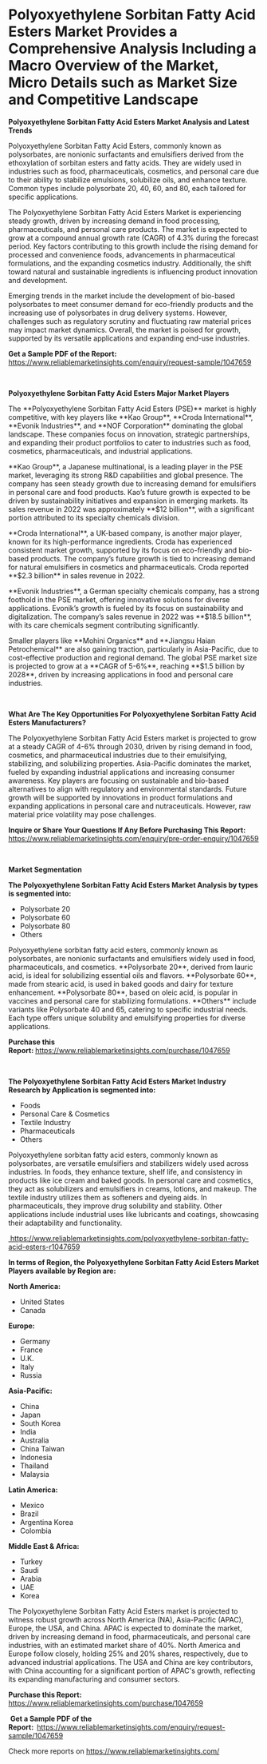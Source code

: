 <p><h1>Polyoxyethylene Sorbitan Fatty Acid Esters Market Provides a Comprehensive Analysis Including a Macro Overview of the Market, Micro Details such as Market Size and Competitive Landscape</h1></p><p><strong>Polyoxyethylene Sorbitan Fatty Acid Esters Market Analysis and Latest Trends</strong></p>
<p><p>Polyoxyethylene Sorbitan Fatty Acid Esters, commonly known as polysorbates, are nonionic surfactants and emulsifiers derived from the ethoxylation of sorbitan esters and fatty acids. They are widely used in industries such as food, pharmaceuticals, cosmetics, and personal care due to their ability to stabilize emulsions, solubilize oils, and enhance texture. Common types include polysorbate 20, 40, 60, and 80, each tailored for specific applications.</p><p>The Polyoxyethylene Sorbitan Fatty Acid Esters Market is experiencing steady growth, driven by increasing demand in food processing, pharmaceuticals, and personal care products. The market is expected to grow at a compound annual growth rate (CAGR) of 4.3% during the forecast period. Key factors contributing to this growth include the rising demand for processed and convenience foods, advancements in pharmaceutical formulations, and the expanding cosmetics industry. Additionally, the shift toward natural and sustainable ingredients is influencing product innovation and development.</p><p>Emerging trends in the market include the development of bio-based polysorbates to meet consumer demand for eco-friendly products and the increasing use of polysorbates in drug delivery systems. However, challenges such as regulatory scrutiny and fluctuating raw material prices may impact market dynamics. Overall, the market is poised for growth, supported by its versatile applications and expanding end-use industries.</p></p>
<p><strong>Get a Sample PDF of the Report:&nbsp;</strong> <a href="https://www.reliablemarketinsights.com/enquiry/request-sample/1047659?utm_campaign=2120&utm_medium=2&utm_source=Github&utm_content=ia&utm_term=26012025&utm_id=polyoxyethylene-sorbitan-fatty-acid-esters">https://www.reliablemarketinsights.com/enquiry/request-sample/1047659</a></p>
<p>&nbsp;</p>
<p><strong>Polyoxyethylene Sorbitan Fatty Acid Esters Major Market Players</strong></p>
<p><p>The **Polyoxyethylene Sorbitan Fatty Acid Esters (PSE)** market is highly competitive, with key players like **Kao Group**, **Croda International**, **Evonik Industries**, and **NOF Corporation** dominating the global landscape. These companies focus on innovation, strategic partnerships, and expanding their product portfolios to cater to industries such as food, cosmetics, pharmaceuticals, and industrial applications.</p><p>**Kao Group**, a Japanese multinational, is a leading player in the PSE market, leveraging its strong R&D capabilities and global presence. The company has seen steady growth due to increasing demand for emulsifiers in personal care and food products. Kao’s future growth is expected to be driven by sustainability initiatives and expansion in emerging markets. Its sales revenue in 2022 was approximately **$12 billion**, with a significant portion attributed to its specialty chemicals division.</p><p>**Croda International**, a UK-based company, is another major player, known for its high-performance ingredients. Croda has experienced consistent market growth, supported by its focus on eco-friendly and bio-based products. The company’s future growth is tied to increasing demand for natural emulsifiers in cosmetics and pharmaceuticals. Croda reported **$2.3 billion** in sales revenue in 2022.</p><p>**Evonik Industries**, a German specialty chemicals company, has a strong foothold in the PSE market, offering innovative solutions for diverse applications. Evonik’s growth is fueled by its focus on sustainability and digitalization. The company’s sales revenue in 2022 was **$18.5 billion**, with its care chemicals segment contributing significantly.</p><p>Smaller players like **Mohini Organics** and **Jiangsu Haian Petrochemical** are also gaining traction, particularly in Asia-Pacific, due to cost-effective production and regional demand. The global PSE market size is projected to grow at a **CAGR of 5-6%**, reaching **$1.5 billion by 2028**, driven by increasing applications in food and personal care industries.</p></p>
<p>&nbsp;</p>
<p><strong>What Are The Key Opportunities For Polyoxyethylene Sorbitan Fatty Acid Esters Manufacturers?</strong></p>
<p><p>The Polyoxyethylene Sorbitan Fatty Acid Esters market is projected to grow at a steady CAGR of 4-6% through 2030, driven by rising demand in food, cosmetics, and pharmaceutical industries due to their emulsifying, stabilizing, and solubilizing properties. Asia-Pacific dominates the market, fueled by expanding industrial applications and increasing consumer awareness. Key players are focusing on sustainable and bio-based alternatives to align with regulatory and environmental standards. Future growth will be supported by innovations in product formulations and expanding applications in personal care and nutraceuticals. However, raw material price volatility may pose challenges.</p></p>
<p><strong>Inquire or Share Your Questions If Any Before Purchasing This Report:</strong> <a href="https://www.reliablemarketinsights.com/enquiry/pre-order-enquiry/1047659?utm_campaign=2120&utm_medium=2&utm_source=Github&utm_content=ia&utm_term=26012025&utm_id=polyoxyethylene-sorbitan-fatty-acid-esters">https://www.reliablemarketinsights.com/enquiry/pre-order-enquiry/1047659</a></p>
<p>&nbsp;</p>
<p><strong>Market Segmentation</strong></p>
<p><strong>The Polyoxyethylene Sorbitan Fatty Acid Esters Market Analysis by types is segmented into:</strong></p>
<p><ul><li>Polysorbate 20</li><li>Polysorbate 60</li><li>Polysorbate 80</li><li>Others</li></ul></p>
<p><p>Polyoxyethylene sorbitan fatty acid esters, commonly known as polysorbates, are nonionic surfactants and emulsifiers widely used in food, pharmaceuticals, and cosmetics. **Polysorbate 20**, derived from lauric acid, is ideal for solubilizing essential oils and flavors. **Polysorbate 60**, made from stearic acid, is used in baked goods and dairy for texture enhancement. **Polysorbate 80**, based on oleic acid, is popular in vaccines and personal care for stabilizing formulations. **Others** include variants like Polysorbate 40 and 65, catering to specific industrial needs. Each type offers unique solubility and emulsifying properties for diverse applications.</p></p>
<p><strong>Purchase this Report:&nbsp;</strong><a href="https://www.reliablemarketinsights.com/purchase/1047659?utm_campaign=2120&utm_medium=2&utm_source=Github&utm_content=ia&utm_term=26012025&utm_id=polyoxyethylene-sorbitan-fatty-acid-esters">https://www.reliablemarketinsights.com/purchase/1047659</a></p>
<p>&nbsp;</p>
<p><strong>The Polyoxyethylene Sorbitan Fatty Acid Esters Market Industry Research by Application is segmented into:</strong></p>
<p><ul><li>Foods</li><li>Personal Care & Cosmetics</li><li>Textile Industry</li><li>Pharmaceuticals</li><li>Others</li></ul></p>
<p><p>Polyoxyethylene sorbitan fatty acid esters, commonly known as polysorbates, are versatile emulsifiers and stabilizers widely used across industries. In foods, they enhance texture, shelf life, and consistency in products like ice cream and baked goods. In personal care and cosmetics, they act as solubilizers and emulsifiers in creams, lotions, and makeup. The textile industry utilizes them as softeners and dyeing aids. In pharmaceuticals, they improve drug solubility and stability. Other applications include industrial uses like lubricants and coatings, showcasing their adaptability and functionality.</p></p>
<p><a href="https://www.reliablemarketinsights.com/polyoxyethylene-sorbitan-fatty-acid-esters-r1047659?utm_campaign=2120&utm_medium=2&utm_source=Github&utm_content=ia&utm_term=26012025&utm_id=polyoxyethylene-sorbitan-fatty-acid-esters">&nbsp;https://www.reliablemarketinsights.com/polyoxyethylene-sorbitan-fatty-acid-esters-r1047659</a></p>
<p><strong>In terms of Region, the Polyoxyethylene Sorbitan Fatty Acid Esters Market Players available by Region are:</strong></p>
<p>
    <p> <strong> North America: </strong>
        <ul>
            <li>United States</li>
            <li>Canada</li>
        </ul>
        </p> 
    <p> <strong> Europe: </strong>
        <ul>
            <li>Germany</li>
            <li>France</li>
            <li>U.K.</li>
            <li>Italy</li>
            <li>Russia</li>
        </ul>
        </p> 
    <p> <strong> Asia-Pacific: </strong>
        <ul>
            <li>China</li>
            <li>Japan</li>
            <li>South Korea</li>
            <li>India</li>
            <li>Australia</li>
            <li>China Taiwan</li>
            <li>Indonesia</li>
            <li>Thailand</li>
            <li>Malaysia</li>
        </ul>
        </p> 
    <p> <strong> Latin America: </strong>
        <ul>
            <li>Mexico</li>
            <li>Brazil</li>
            <li>Argentina Korea</li>
            <li>Colombia</li>
        </ul>
        </p> 
    <p> <strong> Middle East & Africa: </strong>
        <ul>
            <li>Turkey</li>
            <li>Saudi</li>
            <li>Arabia</li>
            <li>UAE</li>
            <li>Korea</li>
        </ul>
    </p>
    </p>
<p><p>The Polyoxyethylene Sorbitan Fatty Acid Esters market is projected to witness robust growth across North America (NA), Asia-Pacific (APAC), Europe, the USA, and China. APAC is expected to dominate the market, driven by increasing demand in food, pharmaceuticals, and personal care industries, with an estimated market share of 40%. North America and Europe follow closely, holding 25% and 20% shares, respectively, due to advanced industrial applications. The USA and China are key contributors, with China accounting for a significant portion of APAC's growth, reflecting its expanding manufacturing and consumer sectors.</p></p>
<p><strong>Purchase this Report: </strong><a href="https://www.reliablemarketinsights.com/purchase/1047659?utm_campaign=2120&utm_medium=2&utm_source=Github&utm_content=ia&utm_term=26012025&utm_id=polyoxyethylene-sorbitan-fatty-acid-esters">https://www.reliablemarketinsights.com/purchase/1047659</a></p>
<p>&nbsp;<strong>Get a Sample PDF of the Report:&nbsp;&nbsp;</strong><a href="https://www.reliablemarketinsights.com/enquiry/request-sample/1047659?utm_campaign=2120&utm_medium=2&utm_source=Github&utm_content=ia&utm_term=26012025&utm_id=polyoxyethylene-sorbitan-fatty-acid-esters">https://www.reliablemarketinsights.com/enquiry/request-sample/1047659</a></p>
<p><strong></strong></p>
<p>Check more reports on <a href="https://www.reliablemarketinsights.com/?utm_campaign=2120&utm_medium=2&utm_source=Github&utm_content=ia&utm_term=26012025&utm_id=polyoxyethylene-sorbitan-fatty-acid-esters">https://www.reliablemarketinsights.com/</a></p>